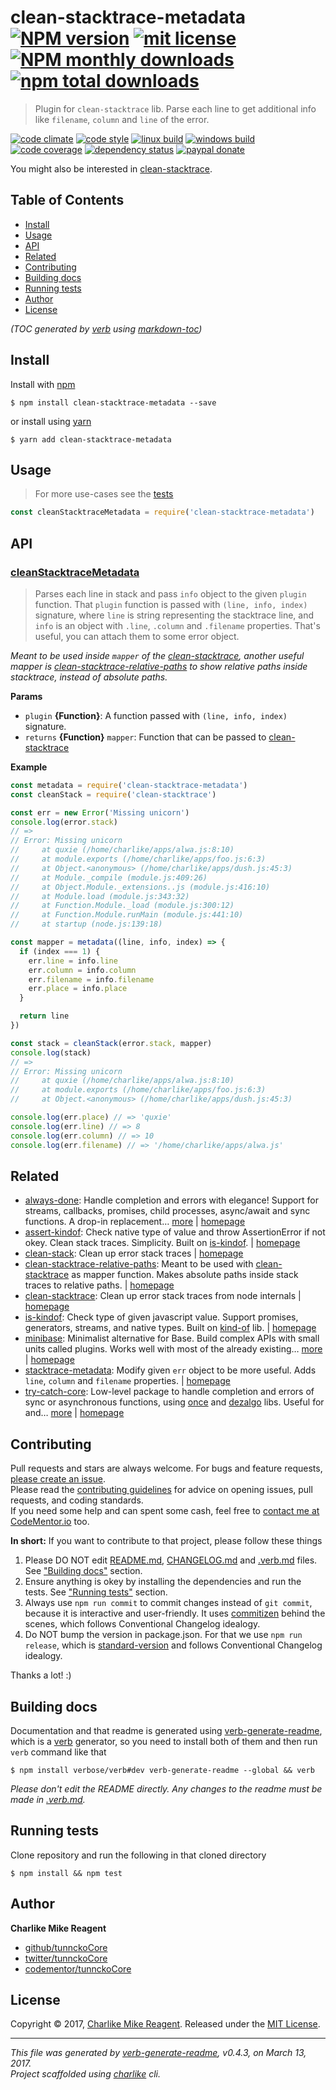 # clean-stacktrace-metadata [![NPM version](https://img.shields.io/npm/v/clean-stacktrace-metadata.svg?style=flat)](https://www.npmjs.com/package/clean-stacktrace-metadata) [![mit license][license-img]][license-url] [![NPM monthly downloads](https://img.shields.io/npm/dm/clean-stacktrace-metadata.svg?style=flat)](https://npmjs.org/package/clean-stacktrace-metadata) [![npm total downloads][downloads-img]][downloads-url]

> Plugin for `clean-stacktrace` lib. Parse each line to get additional info like `filename`, `column` and `line` of the error.

[![code climate][codeclimate-img]][codeclimate-url] 
[![code style][standard-img]][standard-url] 
[![linux build][travis-img]][travis-url] 
[![windows build][appveyor-img]][appveyor-url] 
[![code coverage][coverage-img]][coverage-url] 
[![dependency status][david-img]][david-url]
[![paypal donate][paypalme-img]][paypalme-url] 

You might also be interested in [clean-stacktrace](https://github.com/tunnckocore/clean-stacktrace#readme).

## Table of Contents
- [Install](#install)
- [Usage](#usage)
- [API](#api)
- [Related](#related)
- [Contributing](#contributing)
- [Building docs](#building-docs)
- [Running tests](#running-tests)
- [Author](#author)
- [License](#license)

_(TOC generated by [verb](https://github.com/verbose/verb) using [markdown-toc](https://github.com/jonschlinkert/markdown-toc))_

## Install
Install with [npm](https://www.npmjs.com/)

```
$ npm install clean-stacktrace-metadata --save
```

or install using [yarn](https://yarnpkg.com)

```
$ yarn add clean-stacktrace-metadata
```

## Usage
> For more use-cases see the [tests](test.js)

```js
const cleanStacktraceMetadata = require('clean-stacktrace-metadata')
```

## API

### [cleanStacktraceMetadata](index.js#L74)
> Parses each line in stack and pass `info` object to the given `plugin` function. That `plugin` function is passed with `(line, info, index)` signature, where `line` is string representing the stacktrace line, and `info` is an object with `.line`, `.column` and `.filename` properties. That's useful, you can attach them to some error object.

_Meant to be used inside `mapper` of the [clean-stacktrace][],
another useful mapper is [clean-stacktrace-relative-paths][] to show
relative paths inside stacktrace, instead of absolute paths._

**Params**

* `plugin` **{Function}**: A function passed with `(line, info, index)` signature.    
* `returns` **{Function}** `mapper`: Function that can be passed to [clean-stacktrace][]  

**Example**

```js
const metadata = require('clean-stacktrace-metadata')
const cleanStack = require('clean-stacktrace')

const err = new Error('Missing unicorn')
console.log(error.stack)
// =>
// Error: Missing unicorn
//     at quxie (/home/charlike/apps/alwa.js:8:10)
//     at module.exports (/home/charlike/apps/foo.js:6:3)
//     at Object.<anonymous> (/home/charlike/apps/dush.js:45:3)
//     at Module._compile (module.js:409:26)
//     at Object.Module._extensions..js (module.js:416:10)
//     at Module.load (module.js:343:32)
//     at Function.Module._load (module.js:300:12)
//     at Function.Module.runMain (module.js:441:10)
//     at startup (node.js:139:18)

const mapper = metadata((line, info, index) => {
  if (index === 1) {
    err.line = info.line
    err.column = info.column
    err.filename = info.filename
    err.place = info.place
  }

  return line
})

const stack = cleanStack(error.stack, mapper)
console.log(stack)
// =>
// Error: Missing unicorn
//     at quxie (/home/charlike/apps/alwa.js:8:10)
//     at module.exports (/home/charlike/apps/foo.js:6:3)
//     at Object.<anonymous> (/home/charlike/apps/dush.js:45:3)

console.log(err.place) // => 'quxie'
console.log(err.line) // => 8
console.log(err.column) // => 10
console.log(err.filename) // => '/home/charlike/apps/alwa.js'
```

## Related
- [always-done](https://www.npmjs.com/package/always-done): Handle completion and errors with elegance! Support for streams, callbacks, promises, child processes, async/await and sync functions. A drop-in replacement… [more](https://github.com/hybridables/always-done#readme) | [homepage](https://github.com/hybridables/always-done#readme "Handle completion and errors with elegance! Support for streams, callbacks, promises, child processes, async/await and sync functions. A drop-in replacement for [async-done][] - pass 100% of its tests plus more")
- [assert-kindof](https://www.npmjs.com/package/assert-kindof): Check native type of value and throw AssertionError if not okey. Clean stack traces. Simplicity. Built on [is-kindof][]. | [homepage](https://github.com/tunnckocore/assert-kindof#readme "Check native type of value and throw AssertionError if not okey. Clean stack traces. Simplicity. Built on [is-kindof][].")
- [clean-stack](https://www.npmjs.com/package/clean-stack): Clean up error stack traces | [homepage](https://github.com/sindresorhus/clean-stack#readme "Clean up error stack traces")
- [clean-stacktrace-relative-paths](https://www.npmjs.com/package/clean-stacktrace-relative-paths): Meant to be used with [clean-stacktrace][] as mapper function. Makes absolute paths inside stack traces to relative paths. | [homepage](https://github.com/tunnckocore/clean-stacktrace-relative-paths#readme "Meant to be used with [clean-stacktrace][] as mapper function. Makes absolute paths inside stack traces to relative paths.")
- [clean-stacktrace](https://www.npmjs.com/package/clean-stacktrace): Clean up error stack traces from node internals | [homepage](https://github.com/tunnckocore/clean-stacktrace#readme "Clean up error stack traces from node internals")
- [is-kindof](https://www.npmjs.com/package/is-kindof): Check type of given javascript value. Support promises, generators, streams, and native types. Built on [kind-of][] lib. | [homepage](https://github.com/tunnckocore/is-kindof#readme "Check type of given javascript value. Support promises, generators, streams, and native types. Built on [kind-of][] lib.")
- [minibase](https://www.npmjs.com/package/minibase): Minimalist alternative for Base. Build complex APIs with small units called plugins. Works well with most of the already existing… [more](https://github.com/node-minibase/minibase#readme) | [homepage](https://github.com/node-minibase/minibase#readme "Minimalist alternative for Base. Build complex APIs with small units called plugins. Works well with most of the already existing [base][] plugins.")
- [stacktrace-metadata](https://www.npmjs.com/package/stacktrace-metadata): Modify given `err` object to be more useful. Adds `line`, `column` and `filename` properties. | [homepage](https://github.com/tunnckocore/stacktrace-metadata#readme "Modify given `err` object to be more useful. Adds `line`, `column` and `filename` properties.")
- [try-catch-core](https://www.npmjs.com/package/try-catch-core): Low-level package to handle completion and errors of sync or asynchronous functions, using [once][] and [dezalgo][] libs. Useful for and… [more](https://github.com/hybridables/try-catch-core#readme) | [homepage](https://github.com/hybridables/try-catch-core#readme "Low-level package to handle completion and errors of sync or asynchronous functions, using [once][] and [dezalgo][] libs. Useful for and used in higher-level libs such as [always-done][] to handle completion of anything.")

## Contributing
Pull requests and stars are always welcome. For bugs and feature requests, [please create an issue](https://github.com/tunnckoCore/clean-stacktrace-metadata/issues/new).  
Please read the [contributing guidelines](CONTRIBUTING.md) for advice on opening issues, pull requests, and coding standards.  
If you need some help and can spent some cash, feel free to [contact me at CodeMentor.io](https://www.codementor.io/tunnckocore?utm_source=github&utm_medium=button&utm_term=tunnckocore&utm_campaign=github) too.

**In short:** If you want to contribute to that project, please follow these things

1. Please DO NOT edit [README.md](README.md), [CHANGELOG.md](CHANGELOG.md) and [.verb.md](.verb.md) files. See ["Building docs"](#building-docs) section.
2. Ensure anything is okey by installing the dependencies and run the tests. See ["Running tests"](#running-tests) section.
3. Always use `npm run commit` to commit changes instead of `git commit`, because it is interactive and user-friendly. It uses [commitizen][] behind the scenes, which follows Conventional Changelog idealogy.
4. Do NOT bump the version in package.json. For that we use `npm run release`, which is [standard-version][] and follows Conventional Changelog idealogy.

Thanks a lot! :)

## Building docs
Documentation and that readme is generated using [verb-generate-readme][], which is a [verb][] generator, so you need to install both of them and then run `verb` command like that

```
$ npm install verbose/verb#dev verb-generate-readme --global && verb
```

_Please don't edit the README directly. Any changes to the readme must be made in [.verb.md](.verb.md)._

## Running tests
Clone repository and run the following in that cloned directory

```
$ npm install && npm test
```

## Author
**Charlike Mike Reagent**

+ [github/tunnckoCore](https://github.com/tunnckoCore)
+ [twitter/tunnckoCore](https://twitter.com/tunnckoCore)
+ [codementor/tunnckoCore](https://codementor.io/tunnckoCore)

## License
Copyright © 2017, [Charlike Mike Reagent](https://i.am.charlike.online). Released under the [MIT License](LICENSE).

***

_This file was generated by [verb-generate-readme](https://github.com/verbose/verb-generate-readme), v0.4.3, on March 13, 2017._  
_Project scaffolded using [charlike][] cli._

[always-done]: https://github.com/hybridables/always-done
[async-done]: https://github.com/gulpjs/async-done
[base]: https://github.com/node-base/base
[charlike]: https://github.com/tunnckocore/charlike
[clean-stack]: https://github.com/sindresorhus/clean-stack
[clean-stacktrace]: https://github.com/tunnckocore/clean-stacktrace
[commitizen]: https://github.com/commitizen/cz-cli
[dezalgo]: https://github.com/npm/dezalgo
[is-kindof]: https://github.com/tunnckocore/is-kindof
[kind-of]: https://github.com/jonschlinkert/kind-of
[once]: https://github.com/isaacs/once
[standard-version]: https://github.com/conventional-changelog/standard-version
[verb-generate-readme]: https://github.com/verbose/verb-generate-readme
[verb]: https://github.com/verbose/verb

[license-url]: https://www.npmjs.com/package/clean-stacktrace-metadata
[license-img]: https://img.shields.io/npm/l/clean-stacktrace-metadata.svg

[downloads-url]: https://www.npmjs.com/package/clean-stacktrace-metadata
[downloads-img]: https://img.shields.io/npm/dt/clean-stacktrace-metadata.svg

[codeclimate-url]: https://codeclimate.com/github/tunnckoCore/clean-stacktrace-metadata
[codeclimate-img]: https://img.shields.io/codeclimate/github/tunnckoCore/clean-stacktrace-metadata.svg

[travis-url]: https://travis-ci.org/tunnckoCore/clean-stacktrace-metadata
[travis-img]: https://img.shields.io/travis/tunnckoCore/clean-stacktrace-metadata/master.svg?label=linux

[appveyor-url]: https://ci.appveyor.com/project/tunnckoCore/clean-stacktrace-metadata
[appveyor-img]: https://img.shields.io/appveyor/ci/tunnckoCore/clean-stacktrace-metadata/master.svg?label=windows

[coverage-url]: https://codecov.io/gh/tunnckoCore/clean-stacktrace-metadata
[coverage-img]: https://img.shields.io/codecov/c/github/tunnckoCore/clean-stacktrace-metadata/master.svg

[david-url]: https://david-dm.org/tunnckoCore/clean-stacktrace-metadata
[david-img]: https://img.shields.io/david/tunnckoCore/clean-stacktrace-metadata.svg

[standard-url]: https://github.com/feross/standard
[standard-img]: https://img.shields.io/badge/code%20style-standard-brightgreen.svg

[paypalme-url]: https://www.paypal.me/tunnckoCore
[paypalme-img]: https://img.shields.io/badge/paypal-donate-brightgreen.svg

[clean-stacktrace-relative-paths]: https://github.com/tunnckocore/clean-stacktrace-relative-paths